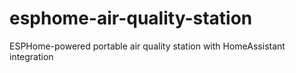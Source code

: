 # esphome-air-quality-station
ESPHome-powered portable air quality station with HomeAssistant integration
